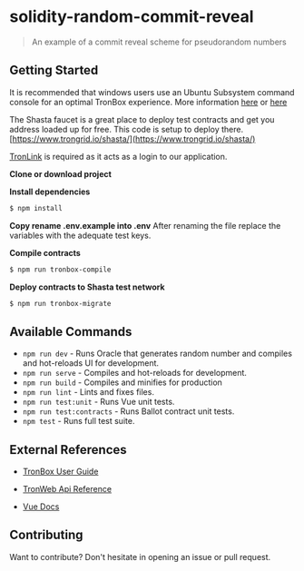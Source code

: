 
# solidity-random-commit-reveal

> An example of a commit reveal scheme for pseudorandom numbers
  
## Getting Started

It is recommended that windows users use an Ubuntu Subsystem command console for an optimal TronBox experience. More information [here](https://developers.tron.network/docs/tron-box-user-guide) or [here](https://docs.microsoft.com/en-us/windows/wsl/install-win10)

The Shasta faucet is a great place to deploy test contracts and get you address loaded up for free. This code is setup to deploy there.
[https://www.trongrid.io/shasta/](https://www.trongrid.io/shasta/)

[TronLink](https://www.tronlink.org/) is required as it acts as a login to our application.

**Clone or download project**

**Install dependencies**
```sh
$ npm install
```
**Copy rename .env.example into .env**
After renaming the file replace the variables with the adequate test keys.

**Compile contracts**
```sh
$ npm run tronbox-compile
```
**Deploy contracts to Shasta test network**
```sh
$ npm run tronbox-migrate
```

## Available Commands

-  `npm run dev` - Runs Oracle that generates random number and compiles and hot-reloads UI for development.
-  `npm run serve` - Compiles and hot-reloads for development.
-  `npm run build` - Compiles and minifies for production
-  `npm run lint` - Lints and fixes files.
-  `npm run test:unit` - Runs Vue unit tests.
- `npm run test:contracts` - Runs Ballot contract unit tests.
- `npm test` - Runs full test suite.


## External References

-  [TronBox User Guide](https://developers.tron.network/docs/tron-box-user-guide)

-  [TronWeb Api Reference ](https://developers.tron.network/reference#tronweb-object-1)

-  [Vue Docs](https://vuejs.org/v2/guide/index.html)

## Contributing

Want to contribute? Don't hesitate in opening an issue or pull request.